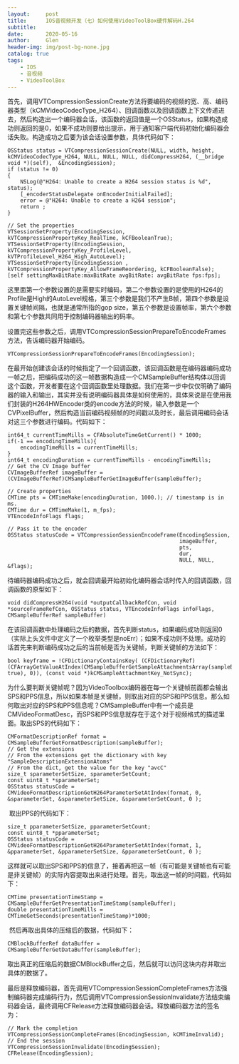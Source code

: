 ```yaml
---
layout:     post
title:      IOS音视频开发（七）如何使用VideoToolBox硬件解码H.264
subtitle:   
date:       2020-05-16
author:     Glen
header-img: img/post-bg-none.jpg
catalog: true
tags:
    - IOS
    - 音视频
    - VideoToolBox
---
```


​	首先，调用VTCompressionSessionCreate方法将要编码的视频的宽、高、编码器类型（kCMVideoCodecType_H264）、回调函数以及回调函数上下文传递进去，然后构造出一个编码器会话，该函数的返回值是一个OSStatus，如果构造成功则返回的是0，如果不成功则要给出提示，用于通知客户端代码初始化编码器会话失败。构造成功之后要为该会话设置参数，具体代码如下：

```
OSStatus status = VTCompressionSessionCreate(NULL, width, height, kCMVideoCodecType_H264, NULL, NULL, NULL, didCompressH264, (__bridge void *)(self),  &EncodingSession);
if (status != 0)
{
    NSLog(@"H264: Unable to create a H264 session status is %d", status);
    [_encoderStatusDelegate onEncoderInitialFailed];
    error = @"H264: Unable to create a H264 session";
    return ;
}

// Set the properties
VTSessionSetProperty(EncodingSession, kVTCompressionPropertyKey_RealTime, kCFBooleanTrue);
VTSessionSetProperty(EncodingSession, kVTCompressionPropertyKey_ProfileLevel, kVTProfileLevel_H264_High_AutoLevel);
VTSessionSetProperty(EncodingSession , kVTCompressionPropertyKey_AllowFrameReordering, kCFBooleanFalse);
[self settingMaxBitRate:maxBitRate avgBitRate: avgBitRate fps:fps];
```

​	这里面第一个参数设置的是需要实时编码，第二个参数设置的是使用的H264的Profile是High的AutoLevel规格，第三个参数是我们不产生B帧，第四个参数是设置关键帧间隔，也就是通常所指的gop size，第五个参数是设置帧率，第六个参数和第七个参数共同用于控制编码器输出的码率。

​	设置完这些参数之后，调用VTCompressionSessionPrepareToEncodeFrames方法，告诉编码器开始编码。

```
VTCompressionSessionPrepareToEncodeFrames(EncodingSession);
```

​	在最开始创建该会话的时候指定了一个回调函数，该回调函数是在编码器编码成功一帧之后，把编码成功的这一帧数据构造成一个CMSampleBuffer结构体以回调这个函数，开发者要在这个回调函数里处理数据。我们在第一步中仅仅明确了编码器的输入和输出，其实并没有说明编码器具体是如何使用的，具体来说是在使用我们封装的H264HWEncoder类的encode方法的时候，输入参数是一个CVPixelBuffer，然后构造当前编码视频帧的时间戳以及时长，最后调用编码会话对这三个参数进行编码。代码如下：

```
int64_t currentTimeMills = CFAbsoluteTimeGetCurrent() * 1000;
if(-1 == encodingTimeMills){
    encodingTimeMills = currentTimeMills;
}
int64_t encodingDuration = currentTimeMills - encodingTimeMills;
// Get the CV Image buffer
CVImageBufferRef imageBuffer = (CVImageBufferRef)CMSampleBufferGetImageBuffer(sampleBuffer);

// Create properties
CMTime pts = CMTimeMake(encodingDuration, 1000.); // timestamp is in ms.
CMTime dur = CMTimeMake(1, m_fps);
VTEncodeInfoFlags flags;

// Pass it to the encoder
OSStatus statusCode = VTCompressionSessionEncodeFrame(EncodingSession,
                                                      imageBuffer,
                                                      pts,
                                                      dur,
                                                      NULL, NULL, &flags);
```

​	待编码器编码成功之后，就会回调最开始初始化编码器会话时传入的回调函数，回调函数的原型如下：

```
void didCompressH264(void *outputCallbackRefCon, void *sourceFrameRefCon, OSStatus status, VTEncodeInfoFlags infoFlags, CMSampleBufferRef sampleBuffer)
```

​	在该回调函数中处理编码之后的数据，首先判断status，如果编码成功则返回0（实际上头文件中定义了一个枚举类型是noErr）；如果不成功则不处理。成功的话首先来判断编码成功之后的当前帧是否为关键帧，判断关键帧的方法如下：

```
bool keyframe = !CFDictionaryContainsKey( (CFDictionaryRef)(CFArrayGetValueAtIndex(CMSampleBufferGetSampleAttachmentsArray(sampleBuffer, true), 0)), (const void *)kCMSampleAttachmentKey_NotSync);
```

​	为什么要判断关键帧呢？因为VideoToolbox编码器在每一个关键帧前面都会输出SPS和PPS信息，所以如果本帧是关键帧，则取出对应的SPS和PPS信息。那么如何取出对应的SPS和PPS信息呢？CMSampleBuffer中有一个成员是CMVideoFormatDesc，而SPS和PPS信息就存在于这个对于视频格式的描述里面。取出SPS的代码如下：

```
CMFormatDescriptionRef format = CMSampleBufferGetFormatDescription(sampleBuffer);
// Get the extensions
// From the extensions get the dictionary with key "SampleDescriptionExtensionAtoms"
// From the dict, get the value for the key "avcC"
size_t sparameterSetSize, sparameterSetCount;
const uint8_t *sparameterSet;
OSStatus statusCode = CMVideoFormatDescriptionGetH264ParameterSetAtIndex(format, 0, &sparameterSet, &sparameterSetSize, &sparameterSetCount, 0 );
```

​	取出PPS的代码如下：

```
size_t pparameterSetSize, pparameterSetCount;
const uint8_t *pparameterSet;
OSStatus statusCode = CMVideoFormatDescriptionGetH264ParameterSetAtIndex(format, 1, &pparameterSet, &pparameterSetSize, &pparameterSetCount, 0 );
```

​	这样就可以取出SPS和PPS的信息了，接着再把这一帧（有可能是关键帧也有可能是非关键帧）的实际内容提取出来进行处理。首先，取出这一帧的时间戳，代码如下：

```
CMTime presentationTimeStamp = CMSampleBufferGetPresentationTimeStamp(sampleBuffer);
double presentationTimeMills = CMTimeGetSeconds(presentationTimeStamp)*1000;
```

​	然后再取出具体的压缩后的数据，代码如下：	

```
CMBlockBufferRef dataBuffer = CMSampleBufferGetDataBuffer(sampleBuffer);
```

​	取出真正的压缩后的数据CMBlockBuffer之后，然后就可以访问这块内存并取出具体的数据了。

​	最后是释放编码器，首先调用VTCompressionSessionCompleteFrames方法强制编码器完成编码行为，然后调用VTCompressionSessionInvalidate方法结束编码器会话，最终调用CFRelease方法释放编码器会话。释放编码器方法的签名为：

```
// Mark the completion
VTCompressionSessionCompleteFrames(EncodingSession, kCMTimeInvalid);
// End the session
VTCompressionSessionInvalidate(EncodingSession);
CFRelease(EncodingSession);
```

